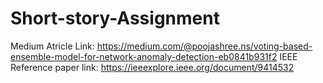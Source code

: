 # Short-story-Assignment

Medium Atricle Link: https://medium.com/@poojashree.ns/voting-based-ensemble-model-for-network-anomaly-detection-eb0841b931f2
IEEE Reference paper link: https://ieeexplore.ieee.org/document/9414532
